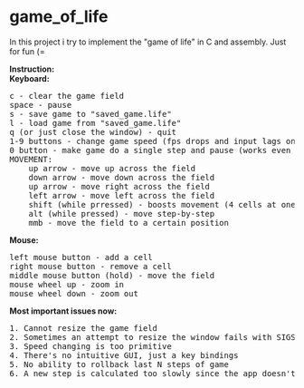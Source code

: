 # game_of_life
In this project i try to implement the "game of life" in C and assembly. Just for fun (=

<b>Instruction:</b><br>
<b>Keyboard:</b><br>
<pre>
c - clear the game field
space - pause
s - save game to "saved_game.life"
l - load game from "saved_game.life"
q (or just close the window) - quit
1-9 buttons - change game speed (fps drops and input lags on high speed)
0 button - make game do a single step and pause (works even when paused)
MOVEMENT:
    up arrow - move up across the field
    down arrow - move down across the field
    up arrow - move right across the field
    left arrow - move left across the field
    shift (while prressed) - boosts movement (4 cells at one step)
    alt (while pressed) - move step-by-step
    mmb - move the field to a certain position
</pre>
<b>Mouse:</b><br>
<pre>
left mouse button - add a cell
right mouse button - remove a cell
middle mouse button (hold) - move the field
mouse wheel up - zoom in
mouse wheel down - zoom out
</pre>

<b>Most important issues now:</b><br>
<pre>
1. Cannot resize the game field
2. Sometimes an attempt to resize the window fails with SIGSEGV
3. Speed changing is too primitive
4. There's no intuitive GUI, just a key bindings
5. No ability to rollback last N steps of game
6. A new step is calculated too slowly since the app doesn't use Hashlife (and the logic works on a single thread)
</pre>
